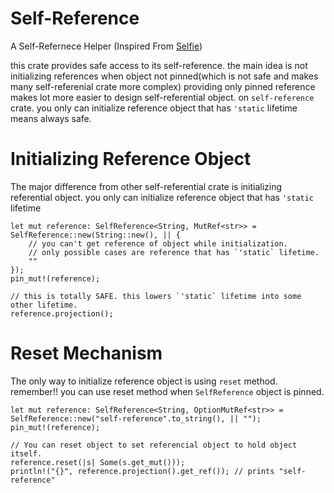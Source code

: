 # Self-Reference
A Self-Refernece Helper (Inspired From [Selfie](https://github.com/prokopyl/selfie))

this crate provides safe access to its self-reference.
the main idea is not initializing references when object not pinned(which is not safe and makes many self-referenial crate more complex)
providing only pinned reference makes lot more easier to design self-referential object.
on `self-reference` crate. you only can initialize reference object that has `'static` lifetime means always safe.

# Initializing Reference Object

The major difference from other self-referential crate is initializing referential object.
you only can initialize reference object that has `'static` lifetime

```
let mut reference: SelfReference<String, MutRef<str>> = SelfReference::new(String::new(), || {
    // you can't get reference of object while initialization.
    // only possible cases are reference that has `'static` lifetime.
    ""
});
pin_mut!(reference);

// this is totally SAFE. this lowers `'static` lifetime into some other lifetime.
reference.projection();
```

# Reset Mechanism

The only way to initialize reference object is using `reset` method. remember!! you can use reset method when `SelfReference` object is pinned.

```
let mut reference: SelfReference<String, OptionMutRef<str>> = SelfReference::new("self-reference".to_string(), || "");
pin_mut!(reference);

// You can reset object to set referencial object to hold object itself.
reference.reset(|s| Some(s.get_mut()));
println!("{}", reference.projection().get_ref()); // prints "self-reference"
```